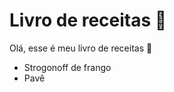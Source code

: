 # Livro de receitas :eagle: #

Olá, esse é meu livro de receitas :book:

- Strogonoff de frango
- Pavê



